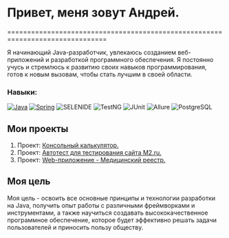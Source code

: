 # Привет, меня зовут Андрей.

===============================================================================

Я начинающий Java-разработчик, увлекаюсь созданием веб-приложений и разработкой 
программного обеспечения. Я постоянно учусь и стремлюсь к развитию своих навыков
программирования, готов к новым вызовам, чтобы стать лучшим в своей области.

### Навыки:
[![Java](https://img.shields.io/badge/JavaCore-blue)](https://www.java.com)
[![Spring](https://img.shields.io/badge/Spring_Framework-brightgreen)](https://spring.io/projects/spring-framework)
![SELENIDE](https://img.shields.io/badge/SELENIDE-yellow)
![TestNG](https://img.shields.io/badge/TestNG-green)
![JUnit](https://img.shields.io/badge/JUnit-red)
![Allure](https://img.shields.io/badge/Allure-lightgrey)
![PostgreSQL](https://img.shields.io/badge/PostgreSQL-orange)

## Мои проекты
1. Проект: [Консольный калькулятор.](https://github.com/AndrewLinkov/ConsoleCalculator)
2. Проект: [Автотест для тестирования сайта M2.ru.](https://github.com/AndrewLinkov/M2.ru_AutoTesting)
3. Проект: [Web-приложение - Медицинский реестр.](https://github.com/AndrewLinkov/PatientBook)


## Моя цель
Моя цель - освоить все основные принципы и технологии разработки на Java,
получить опыт работы с различными фреймворками и инструментами, а также 
научиться создавать высококачественное программное обеспечение, которое будет
эффективно решать задачи пользователей и приносить пользу обществу.